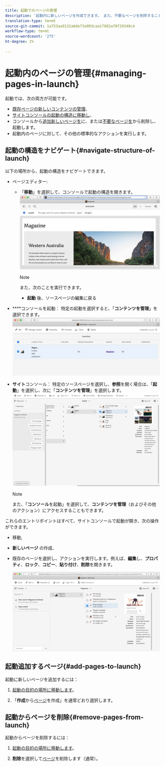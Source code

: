 ```yaml
---
title: 起動でのページの管理
description: '起動内に新しいページを作成できます。 また、不要なページを削除することもできます。 '
translation-type: tm+mt
source-git-commit: 1a753aa9132a6de73e093caa1f682a78f29348c4
workflow-type: tm+mt
source-wordcount: '275'
ht-degree: 2%

---
```



# 起動内のページの管理{#managing-pages-in-launch}

起動では、次の両方が可能です。

* [既存ページの新しいコンテンツの管理](/help/sites-cloud/authoring/launches/editing.md)、
* [サイトコンソールの起動の構造に移動し](#navigate-structure-of-launch)、
* コンソールから[追加新しいページを](#add-pages-to-launch)に、または[不要なページを](#remove-pages-from-launch)から削除し、起動します。
* 起動内のページに対して、その他の標準的なアクションを実行します。

## 起動の構造をナビゲート{#navigate-structure-of-launch}

以下の場所から、起動の構造をナビゲートできます。

* ページエディター:

   * 「**移動**」を選択して、コンソールで起動の構造を開きます。
      ![ページエディターから起動に移動](/help/sites-cloud/authoring/assets/launches-navigate-page-editor.png)

      >[!NOTE]
      >
      >また、次のことを実行できます。
      >
      >* **起動** 後、ソースページの編集に戻る


* ****コンソールを起動：
特定の起動を選択すると、「**コンテンツを管理**」を選択できます。
   ![コンソールを起動 — コンテンツを管理](/help/sites-cloud/authoring/assets/launches-navigate-launches-console.png)

* **サイト**コンソール：
特定のソースページを選択し、**参照**&#x200B;を開く場合は、「**起動**」を選択し、次に「**コンテンツを管理**」を選択します。
   ![コンソールを起動 — コンテンツを管理](/help/sites-cloud/authoring/assets/launches-navigate-sites-console.png)

   >[!NOTE]
   >
   >また、「**コンソール**&#x200B;を起動」を選択して、**コンテンツを管理**（およびその他のアクション）にアクセスすることもできます。

これらのエントリポイントはすべて、サイトコンソールで起動が開き、次の操作ができます。

* 移動,
* **新しいページ** の作成、
* 既存のページを選択し、アクションを実行します。例えば、**編集**&#x200B;し、**プロパティ**、**ロック**、**コピー**、**貼り付け**、**削除**を開きます。

   ![[コンテンツの管理]からサイトコンソールの起動に移動](/help/sites-cloud/authoring/assets/launches-navigate-manage-content.png)

## 起動追加するページ{#add-pages-to-launch}

起動に新しいページを追加するには：

1. [起動の目的の場所に移動します](#navigate-structure-of-launch)。

1. 「**作成**&#x200B;から[ページ](/help/sites-cloud/authoring/fundamentals/organizing-pages.md#creating-a-new-page)を作成」を通常どおり選択します。

## 起動からページを削除{#remove-pages-from-launch}

起動からページを削除するには：

1. [起動の目的の場所に移動します](#navigate-structure-of-launch)。

1. **削除**&#x200B;を選択して[ページ](/help/sites-cloud/authoring/fundamentals/organizing-pages.md#deleting-a-page)を削除します（通常）。
